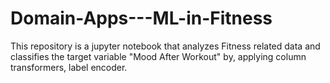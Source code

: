 # Domain-Apps---ML-in-Fitness
This repository is a jupyter notebook that analyzes Fitness related data and classifies the target variable "Mood After Workout" by, applying column transformers, label encoder. 
